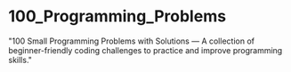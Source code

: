 # 100_Programming_Problems
"100 Small Programming Problems with Solutions — A collection of beginner-friendly coding challenges to practice and improve programming skills."
